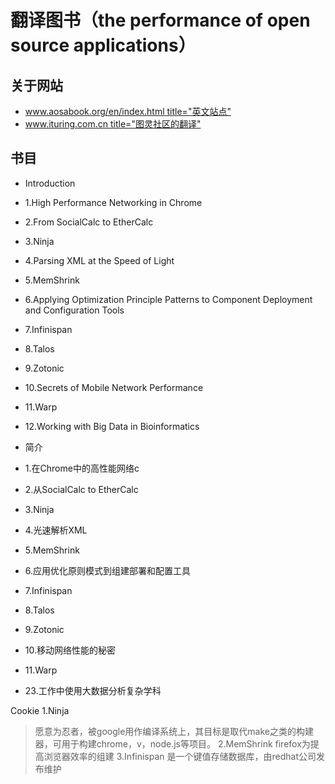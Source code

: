 # 翻译图书（the performance of open source applications）

## 关于网站

* [www.aosabook.org/en/index.html title="英文站点"](www.aosabook.org/en/inde.html)
* [www.ituring.com.cn title="图灵社区的翻译"](www.ituring.com.cn/minibook/19)

## 书目

* Introduction
* 1.High Performance Networking in Chrome
* 2.From SocialCalc to EtherCalc
* 3.Ninja
* 4.Parsing XML at the Speed of Light
* 5.MemShrink
* 6.Applying Optimization Principle Patterns to Component Deployment and Configuration Tools
* 7.Infinispan
* 8.Talos
* 9.Zotonic
* 10.Secrets of Mobile Network Performance
* 11.Warp
* 12.Working with Big Data in Bioinformatics

* 简介
* 1.在Chrome中的高性能网络c
* 2.从SocialCalc to EtherCalc
* 3.Ninja
* 4.光速解析XML
* 5.MemShrink
* 6.应用优化原则模式到组建部署和配置工具
* 7.Infinispan
* 8.Talos
* 9.Zotonic
* 10.移动网络性能的秘密
* 11.Warp
* 23.工作中使用大数据分析复杂学科

 Cookie
1.Ninja
> 愿意为忍者，被google用作编译系统上，其目标是取代make之类的构建器，可用于构建chrome，v，node.js等项目。
2.MemShrink
> firefox为提高浏览器效率的组建
3.Infinispan
> 是一个键值存储数据库，由redhat公司发布维护